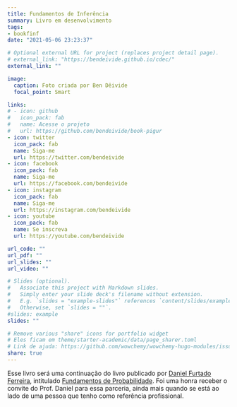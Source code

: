 ```yaml
---
title: Fundamentos de Inferência
summary: Livro em desenvolvimento
tags:
- bookfinf
date: "2021-05-06 23:23:37"

# Optional external URL for project (replaces project detail page).
# external_link: "https://bendeivide.github.io/cdec/"
external_link: ""

image:
  caption: Foto criada por Ben Dêivide
  focal_point: Smart

links:
# - icon: github
#   icon_pack: fab
#   name: Acesse o projeto
#   url: https://github.com/bendeivide/book-pigur
- icon: twitter
  icon_pack: fab
  name: Siga-me
  url: https://twitter.com/bendeivide
- icon: facebook
  icon_pack: fab
  name: Siga-me
  url: https://facebook.com/bendeivide
- icon: instagram
  icon_pack: fab
  name: Siga-me
  url: https://instagram.com/bendeivide
- icon: youtube
  icon_pack: fab
  name: Se inscreva
  url: https://youtube.com/bendeivide

url_code: ""
url_pdf: ""
url_slides: ""
url_video: ""

# Slides (optional).
#   Associate this project with Markdown slides.
#   Simply enter your slide deck's filename without extension.
#   E.g. `slides = "example-slides"` references `content/slides/example-slides.md`.
#   Otherwise, set `slides = ""`.
#slides: example
slides: ""

# Remove various "share" icons for portfolio widget
# Eles ficam em theme/starter-academic/data/page_sharer.toml
# Link de ajuda: https://github.com/wowchemy/wowchemy-hugo-modules/issues/1611
share: true
---
```


Esse livro será uma continuação do livro publicado por [Daniel Furtado Ferreira](https://des.ufla.br/~danielff/), intitulado [Fundamentos de Probabilidade](https://www.editora.ufla.br/produto/225/fundamentos-de-probabilidade). Foi uma honra receber o convite do Prof. Daniel para essa parceria, ainda mais quando se está ao lado de uma pessoa que tenho como referência profissional.
